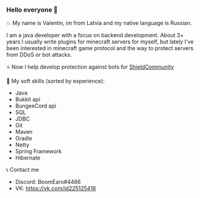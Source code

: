 ### Hello everyone 👋 

💥 My name is Valentin, im from Latvia and my native language is Russian.

I am a java developer with a focus on backend development.
About 3+ years I usually write plugins for minecraft servers for myself, but lately I've been interested in minecraft game protocol and the way to protect servers from DDoS or bot attacks.

⭐ Now I help develop protection against bots for [ShieldCommunity](https://github.com/ShieldCommunity)

🔌 My soft skills (sorted by experience): 
- Java
- Bukkit api
- BungeeCord api
- SQL
- JDBC
- Git
- Maven
- Gradle
- Netty
- Spring Framework
- Hibernate

📞 Contact me
- Discord: BoomEaro#4486
- VK: https://vk.com/id225125416
